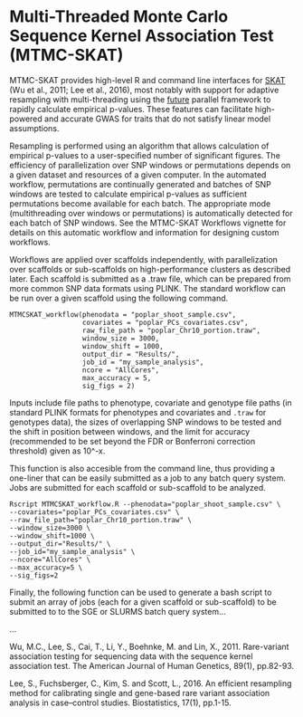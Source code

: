 <!-- README.md is generated from README.Rmd. Please edit that file -->

Multi-Threaded Monte Carlo Sequence Kernel Association Test (MTMC-SKAT)
=======================================================================

<!-- badges: start -->
<!-- badges: end -->

MTMC-SKAT provides high-level R and command line interfaces for
[SKAT](https://github.com/leeshawn/SKAT) (Wu et al., 2011; Lee et al.,
2016), most notably with support for adaptive resampling with
multi-threading using the
[future](https://github.com/HenrikBengtsson/future) parallel framework
to rapidly calculate empirical p-values. These features can facilitate
high-powered and accurate GWAS for traits that do not satisfy linear
model assumptions.

Resampling is performed using an algorithm that allows calculation of
empirical p-values to a user-specified number of significant figures.
The efficiency of parallelization over SNP windows or permutations
depends on a given dataset and resources of a given computer. In the
automated workflow, permutations are continually generated and batches
of SNP windows are tested to calculate empirical p-values as sufficient
permutations become available for each batch. The appropriate mode
(multithreading over windows or permutations) is automatically detected
for each batch of SNP windows. See the MTMC-SKAT Workflows vignette for
details on this automatic workflow and information for designing custom
workflows.

Workflows are applied over scaffolds independently, with parallelization
over scaffolds or sub-scaffolds on high-performance clusters as
described later. Each scaffold is submitted as a .traw file, which can
be prepared from more common SNP data formats using PLINK. The standard
workflow can be run over a given scaffold using the following command.

    MTMCSKAT_workflow(phenodata = "poplar_shoot_sample.csv",
                      covariates = "poplar_PCs_covariates.csv",
                      raw_file_path = "poplar_Chr10_portion.traw",
                      window_size = 3000,
                      window_shift = 1000,
                      output_dir = "Results/",
                      job_id = "my_sample_analysis",
                      ncore = "AllCores",
                      max_accuracy = 5,
                      sig_figs = 2)

Inputs include file paths to phenotype, covariate and genotype file
paths (in standard PLINK formats for phenotypes and covariates and
`.traw` for genotypes data), the sizes of overlapping SNP windows to be
tested and the shift in position between windows, and the limit for
accuracy (recommended to be set beyond the FDR or Bonferroni correction
threshold) given as 10^-x.

This function is also accesible from the command line, thus providing a
one-liner that can be easily submitted as a job to any batch query
system. Jobs are submitted for each scaffold or sub-scaffold to be
analyzed.

    Rscript MTMCSKAT_workflow.R --phenodata="poplar_shoot_sample.csv" \
    --covariates="poplar_PCs_covariates.csv" \
    --raw_file_path="poplar_Chr10_portion.traw" \
    --window_size=3000 \
    --window_shift=1000 \
    --output_dir="Results/" \
    --job_id="my_sample_analysis" \
    --ncore="AllCores" \
    --max_accuracy=5 \
    --sig_figs=2

Finally, the following function can be used to generate a bash script to
submit an array of jobs (each for a given scaffold or sub-scaffold) to
be submitted to to the SGE or SLURMS batch query system…

…

Wu, M.C., Lee, S., Cai, T., Li, Y., Boehnke, M. and Lin, X., 2011.
Rare-variant association testing for sequencing data with the sequence
kernel association test. The American Journal of Human Genetics, 89(1),
pp.82-93.

Lee, S., Fuchsberger, C., Kim, S. and Scott, L., 2016. An efficient
resampling method for calibrating single and gene-based rare variant
association analysis in case–control studies. Biostatistics, 17(1),
pp.1-15.
